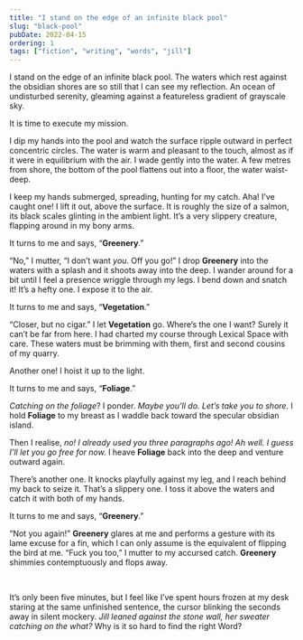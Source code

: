 ```yaml
---
title: "I stand on the edge of an infinite black pool"
slug: "black-pool"
pubDate: 2022-04-15
ordering: 1
tags: ["fiction", "writing", "words", "jill"]
---
```


<span class="small-caps">I stand on the edge</span> of an infinite black pool. The waters which rest against the obsidian shores are so still that I can see my reflection. An ocean of undisturbed serenity, gleaming against a featureless gradient of grayscale sky. 

It is time to execute my mission.

I dip my hands into the pool and watch the surface ripple outward in perfect concentric circles. The water is warm and pleasant to the touch, almost as if it were in equilibrium with the air. I wade gently into the water. A few metres from shore, the bottom of the pool flattens out into a floor, the water waist-deep.

I keep my hands submerged, spreading, hunting for my catch. Aha! I’ve caught one! I lift it out, above the surface. It is roughly the size of a salmon, its black scales glinting in the ambient light. It’s a very slippery creature, flapping around in my bony arms.

It turns to me and says, “**Greenery**.”

“No,” I mutter, “I don’t want _you_. Off you go!” I drop **Greenery** into the waters with a splash and it shoots away into the deep. I wander around for a bit until I feel a presence wriggle through my legs. I bend down and snatch it! It’s a hefty one. I expose it to the air.

It turns to me and says, “**Vegetation**.”

“Closer, but no cigar.” I let **Vegetation** go. Where’s the one I want? Surely it can’t be far from here. I had charted my course through Lexical Space with care. These waters must be brimming with them, first and second cousins of my quarry.

Another one! I hoist it up to the light.

It turns to me and says, “**Foliage**.”

_Catching on the foliage_? I ponder. _Maybe you’ll do. Let’s take you to shore._ I hold **Foliage** to my breast as I waddle back toward the specular obsidian island.

Then I realise, _no! I already used you three paragraphs ago! Ah well. I guess I’ll let you go free for now._ I heave **Foliage** back into the deep and venture outward again.

There’s another one. It knocks playfully against my leg, and I reach behind my back to seize it. That’s a slippery one. I toss it above the waters and catch it with both of my hands.

It turns to me and says, “**Greenery**.”

“Not you again!” **Greenery** glares at me and performs a gesture with its lame excuse for a fin, which I can only assume is the equivalent of flipping the bird at me. “Fuck you too,” I mutter to my accursed catch. **Greenery** shimmies contemptuously and flops away.

<br />

It’s only been five minutes, but I feel like I’ve spent hours frozen at my desk staring at the same unfinished sentence, the cursor blinking the seconds away in silent mockery. _Jill leaned against the stone wall, her sweater catching on the what?_ Why is it so hard to find the right Word?